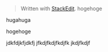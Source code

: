 


> Written with [StackEdit](https://stackedit.io/).
hogehoge

hugahuga

hogehoge


jdkfdjkfjdkfj
jfkdjfkdjfkdjfk
jkdjfkdjf
<!--stackedit_data:
eyJoaXN0b3J5IjpbNzAxNzM2ODk1LC03OTU0NTAxNTQsNzMwOT
k4MTE2XX0=
-->